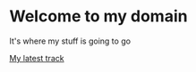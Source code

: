 # Welcome to my domain

It's where my stuff is going to go

[My latest track](https://soundcloud.com/temporalflux/itsinmyblood/s-1R8J7)

